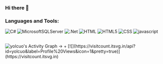 ### Hi there 👋


<!-- Languages and Tools -->
<h3 align="left">Languages and Tools:</h3>
<p align="left" witdh="320" height="320">
  <img src="https://img.shields.io/badge/c%23-%23239120.svg?style=for-the-badge&amp;logo=c-sharp&amp;logoColor=white" alt="C#"> 
  <img src="https://img.shields.io/badge/Microsoft%20SQL%20Sever-CC2927?style=for-the-badge&amp;logo=microsoft%20sql%20server&amp;logoColor=white" alt="MicrosoftSQLServer"> 
  <img src="https://img.shields.io/badge/.NET-5C2D91?style=for-the-badge&amp;logo=.net&amp;logoColor=white" alt=".Net"> 
  <img src="https://img.shields.io/badge/HTML-239120?style=for-the-badge&logo=html5&logoColor=white" alt="HTML">
  <img src="https://img.shields.io/badge/HTML5-E34F26?style=for-the-badge&logo=html5&logoColor=white" alt="HTML5"> 
  <img src="https://img.shields.io/badge/CSS-239120?&style=for-the-badge&logo=css3&logoColor=white" alt="CSS"> 
  <img src="https://img.shields.io/badge/javascript-%23323330.svg?style=for-the-badge&logo=javascript&logoColor=%23F7DF1E" alt="javascript">  
</p>

 
<!--<table border="0" align="center">-->
<!--<td width="50%" align="center">-->
  
<!--<img src="https://github-readme-stats.vercel.app/api?username=yolcuo&amp;theme=radical&amp;hide_border=false&amp;include_all_commits=false&amp;count_private=false" alt=""> -->

</br>
<!--<img src="https://github-readme-streak-stats.herokuapp.com/?user=yolcuo&amp;theme=radical&amp;hide_border=false" alt="">-->
</td>
<td width="50%" align="center">
<!--<img  align="center"  src="https://github-readme-stats.anuraghazra1.vercel.app/api/top-langs/?username=yolcuo&theme=radical&hide_border=true&no-bg=true&no-frame=true&langs_count=10"/>-->
</td>
<!--</picture>-->
</table>
<img alt="yolcuo's Activity Graph" src="https://github-readme-activity-graph.vercel.app/graph/?username=yolcuo&bg_color=1F222E&color=F8D866&line=F85D7F&point=FFFFFF&hide_border=true" />
->
+ [![](https://visitcount.itsvg.in/api?id=yolcuo&label=Profile%20Views&icon=1&pretty=true)](https://visitcount.itsvg.in)




<!--
**yolcuo/yolcuo** is a ✨ _special_ ✨ repository because its `README.md` (this file) appears on your GitHub profile.

Here are some ideas to get you started:

- 🔭 I’m currently working on .Net Environments
- 🌱 I’m currently learning .Net, Sql, Web..
- 👯 I’m looking to collaborate on ...
- 🤔 I’m looking for help with ...
- 💬 Ask me about ...
- 📫 How to reach me: ...
- 😄 Pronouns: ...
- ⚡ Fun fact: ...

-->

